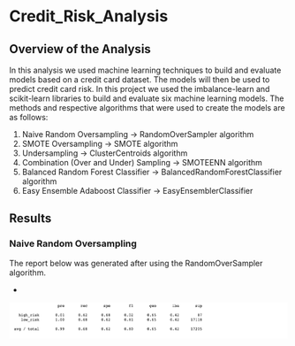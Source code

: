 # Credit_Risk_Analysis

## Overview of the Analysis 
In this analysis we used machine learning techniques to build and evaluate models based on a credit card dataset. The models will then be used to predict credit card risk. In this project we used the imbalance-learn and scikit-learn libraries to build and evaluate six machine learning models. The methods and respective algorithms that were used to create the models are as follows:

1) Naive Random Oversampling -> RandomOverSampler algorithm 
2) SMOTE Oversampling -> SMOTE algorithm
3) Undersampling -> ClusterCentroids algorithm
4) Combination (Over and Under) Sampling -> SMOTEENN algorithm
5) Balanced Random Forest Classifier -> BalancedRandomForestClassifier algorithm
6) Easy Ensemble Adaboost Classifier -> EasyEnsemblerClassifier

## Results 

### Naive Random Oversampling 

The report below was generated after using the RandomOverSampler algorithm.

-

![Naive Random Oversampling](Images/naive_random_oversampling_report.png)


